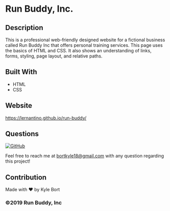 # Run Buddy, Inc.

## Description

This is a professional web-friendly designed website for a fictional business called Run Buddy Inc that offers personal training services. This page uses the basics of HTML and CSS. It also shows an understanding of links, forms, styling, page layout, and relative paths.

## Built With
* HTML
* CSS

## Website
https://lernantino.github.io/run-buddy/


## Questions

[![GitHub](https://img.shields.io/badge/My%20GitHub-Click%20Here!-blueviolet?style=plastic&logo=GitHub)](https://github.com/bortkyle18) 

Feel free to reach me at bortkyle18@gmail.com with any question regarding this project!

## Contribution
Made with ❤️ by Kyle Bort

### ©️2019 Run Buddy, Inc
